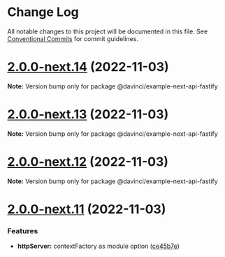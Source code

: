 # Change Log

All notable changes to this project will be documented in this file.
See [Conventional Commits](https://conventionalcommits.org) for commit guidelines.

# [2.0.0-next.14](https://github.com/HPInc/davinci/compare/@davinci/example-next-api-fastify@2.0.0-next.13...@davinci/example-next-api-fastify@2.0.0-next.14) (2022-11-03)

**Note:** Version bump only for package @davinci/example-next-api-fastify





# [2.0.0-next.13](https://github.com/HPInc/davinci/compare/@davinci/example-next-api-fastify@2.0.0-next.12...@davinci/example-next-api-fastify@2.0.0-next.13) (2022-11-03)

**Note:** Version bump only for package @davinci/example-next-api-fastify





# [2.0.0-next.12](https://github.com/HPInc/davinci/compare/@davinci/example-next-api-fastify@2.0.0-next.11...@davinci/example-next-api-fastify@2.0.0-next.12) (2022-11-03)

**Note:** Version bump only for package @davinci/example-next-api-fastify





# [2.0.0-next.11](https://github.com/HPInc/davinci/compare/@davinci/example-next-api-fastify@2.0.0-next.10...@davinci/example-next-api-fastify@2.0.0-next.11) (2022-11-03)


### Features

* **httpServer:** contextFactory as module option ([ce45b7e](https://github.com/HPInc/davinci/commit/ce45b7edb5f0ac7aff8540ab61066f13399b557d))
